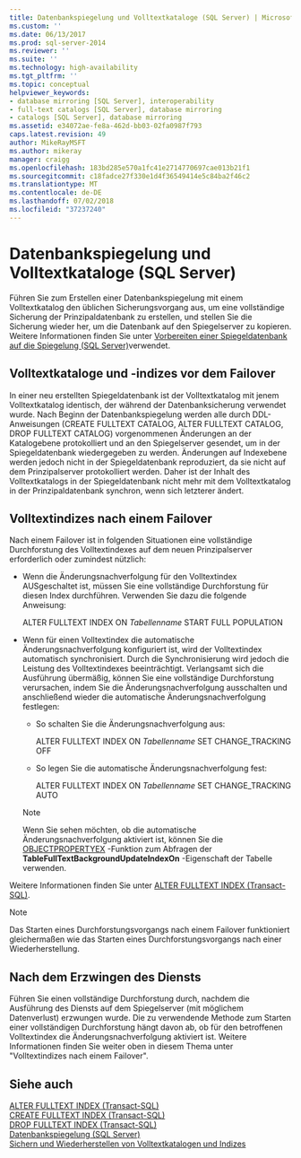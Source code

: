 ```yaml
---
title: Datenbankspiegelung und Volltextkataloge (SQL Server) | Microsoft-Dokumentation
ms.custom: ''
ms.date: 06/13/2017
ms.prod: sql-server-2014
ms.reviewer: ''
ms.suite: ''
ms.technology: high-availability
ms.tgt_pltfrm: ''
ms.topic: conceptual
helpviewer_keywords:
- database mirroring [SQL Server], interoperability
- full-text catalogs [SQL Server], database mirroring
- catalogs [SQL Server], database mirroring
ms.assetid: e34072ae-fe8a-462d-bb03-02fa0987f793
caps.latest.revision: 49
author: MikeRayMSFT
ms.author: mikeray
manager: craigg
ms.openlocfilehash: 183bd285e570a1fc41e2714770697cae013b21f1
ms.sourcegitcommit: c18fadce27f330e1d4f36549414e5c84ba2f46c2
ms.translationtype: MT
ms.contentlocale: de-DE
ms.lasthandoff: 07/02/2018
ms.locfileid: "37237240"
---
```

# <a name="database-mirroring-and-full-text-catalogs-sql-server"></a>Datenbankspiegelung und Volltextkataloge (SQL Server)
  Führen Sie zum Erstellen einer Datenbankspiegelung mit einem Volltextkatalog den üblichen Sicherungsvorgang aus, um eine vollständige Sicherung der Prinzipaldatenbank zu erstellen, und stellen Sie die Sicherung wieder her, um die Datenbank auf den Spiegelserver zu kopieren. Weitere Informationen finden Sie unter [Vorbereiten einer Spiegeldatenbank auf die Spiegelung &#40;SQL Server&#41;](prepare-a-mirror-database-for-mirroring-sql-server.md)verwendet.  
  
## <a name="full-text-catalog-and-indexes-before-failover"></a>Volltextkataloge und -indizes vor dem Failover  
 In einer neu erstellten Spiegeldatenbank ist der Volltextkatalog mit jenem Volltextkatalog identisch, der während der Datenbanksicherung verwendet wurde. Nach Beginn der Datenbankspiegelung werden alle durch DDL-Anweisungen (CREATE FULLTEXT CATALOG, ALTER FULLTEXT CATALOG, DROP FULLTEXT CATALOG) vorgenommenen Änderungen an der Katalogebene protokolliert und an den Spiegelserver gesendet, um in der Spiegeldatenbank wiedergegeben zu werden. Änderungen auf Indexebene werden jedoch nicht in der Spiegeldatenbank reproduziert, da sie nicht auf dem Prinzipalserver protokolliert werden. Daher ist der Inhalt des Volltextkatalogs in der Spiegeldatenbank nicht mehr mit dem Volltextkatalog in der Prinzipaldatenbank synchron, wenn sich letzterer ändert.  
  
## <a name="full-text-indexes-after-failover"></a>Volltextindizes nach einem Failover  
 Nach einem Failover ist in folgenden Situationen eine vollständige Durchforstung des Volltextindexes auf dem neuen Prinzipalserver erforderlich oder zumindest nützlich:  
  
-   Wenn die Änderungsnachverfolgung für den Volltextindex AUSgeschaltet ist, müssen Sie eine vollständige Durchforstung für diesen Index durchführen. Verwenden Sie dazu die folgende Anweisung:  
  
     ALTER FULLTEXT INDEX ON *Tabellenname* START FULL POPULATION  
  
-   Wenn für einen Volltextindex die automatische Änderungsnachverfolgung konfiguriert ist, wird der Volltextindex automatisch synchronisiert. Durch die Synchronisierung wird jedoch die Leistung des Volltextindexes beeinträchtigt. Verlangsamt sich die Ausführung übermäßig, können Sie eine vollständige Durchforstung verursachen, indem Sie die Änderungsnachverfolgung ausschalten und anschließend wieder die automatische Änderungsnachverfolgung festlegen:  
  
    -   So schalten Sie die Änderungsnachverfolgung aus:  
  
         ALTER FULLTEXT INDEX ON *Tabellenname* SET CHANGE_TRACKING OFF  
  
    -   So legen Sie die automatische Änderungsnachverfolgung fest:  
  
         ALTER FULLTEXT INDEX ON *Tabellenname* SET CHANGE_TRACKING AUTO  
  
    > [!NOTE]  
    >  Wenn Sie sehen möchten, ob die automatische Änderungsnachverfolgung aktiviert ist, können Sie die [OBJECTPROPERTYEX](/sql/t-sql/functions/objectproperty-transact-sql) -Funktion zum Abfragen der **TableFullTextBackgroundUpdateIndexOn** -Eigenschaft der Tabelle verwenden.  
  
 Weitere Informationen finden Sie unter [ALTER FULLTEXT INDEX &#40;Transact-SQL&#41;](/sql/t-sql/statements/alter-fulltext-index-transact-sql).  
  
> [!NOTE]  
>  Das Starten eines Durchforstungsvorgangs nach einem Failover funktioniert gleichermaßen wie das Starten eines Durchforstungsvorgangs nach einer Wiederherstellung.  
  
## <a name="after-forcing-service"></a>Nach dem Erzwingen des Diensts  
 Führen Sie einen vollständige Durchforstung durch, nachdem die Ausführung des Diensts auf dem Spiegelserver (mit möglichem Datenverlust) erzwungen wurde. Die zu verwendende Methode zum Starten einer vollständigen Durchforstung hängt davon ab, ob für den betroffenen Volltextindex die Änderungsnachverfolgung aktiviert ist. Weitere Informationen finden Sie weiter oben in diesem Thema unter "Volltextindizes nach einem Failover".  
  
## <a name="see-also"></a>Siehe auch  
 [ALTER FULLTEXT INDEX &#40;Transact-SQL&#41;](/sql/t-sql/statements/alter-fulltext-index-transact-sql)   
 [CREATE FULLTEXT INDEX &#40;Transact-SQL&#41;](/sql/t-sql/statements/create-fulltext-index-transact-sql)   
 [DROP FULLTEXT INDEX (Transact-SQL)](/sql/t-sql/statements/drop-fulltext-index-transact-sql)   
 [Datenbankspiegelung &#40;SQL Server&#41;](database-mirroring-sql-server.md)   
 [Sichern und Wiederherstellen von Volltextkatalogen und Indizes](../../relational-databases/indexes/indexes.md)  
  
  
